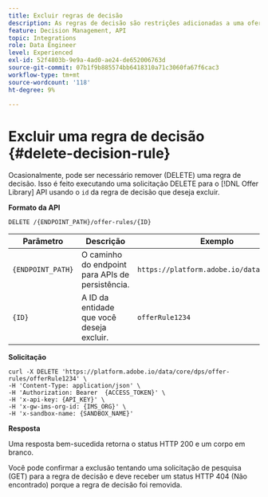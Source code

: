 ```yaml
---
title: Excluir regras de decisão
description: As regras de decisão são restrições adicionadas a uma oferta personalizada e aplicadas a um perfil para determinar a elegibilidade.
feature: Decision Management, API
topic: Integrations
role: Data Engineer
level: Experienced
exl-id: 52f4803b-9e9a-4ad0-ae24-de652006763d
source-git-commit: 07b1f9b885574bb6418310a71c3060fa67f6cac3
workflow-type: tm+mt
source-wordcount: '118'
ht-degree: 9%

---
```


# Excluir uma regra de decisão {#delete-decision-rule}

Ocasionalmente, pode ser necessário remover (DELETE) uma regra de decisão. Isso é feito executando uma solicitação DELETE para o [!DNL Offer Library] API usando o `id` da regra de decisão que deseja excluir.

**Formato da API**

```http
DELETE /{ENDPOINT_PATH}/offer-rules/{ID}
```

| Parâmetro | Descrição | Exemplo |
| --------- | ----------- | ------- |
| `{ENDPOINT_PATH}` | O caminho do endpoint para APIs de persistência. | `https://platform.adobe.io/data/core/dps` |
| `{ID}` | A ID da entidade que você deseja excluir. | `offerRule1234` |

**Solicitação**

```shell
curl -X DELETE 'https://platform.adobe.io/data/core/dps/offer-rules/offerRule1234' \
-H 'Content-Type: application/json' \
-H 'Authorization: Bearer  {ACCESS_TOKEN}' \
-H 'x-api-key: {API_KEY}' \
-H 'x-gw-ims-org-id: {IMS_ORG}' \
-H 'x-sandbox-name: {SANDBOX_NAME}'
```

**Resposta**

Uma resposta bem-sucedida retorna o status HTTP 200 e um corpo em branco.

Você pode confirmar a exclusão tentando uma solicitação de pesquisa (GET) para a regra de decisão e deve receber um status HTTP 404 (Não encontrado) porque a regra de decisão foi removida.
